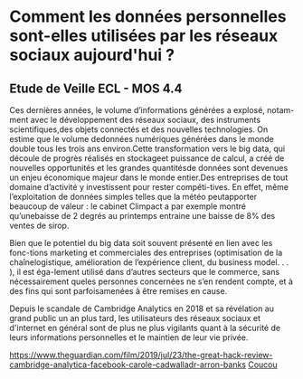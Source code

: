 # Comment les données personnelles sont-elles utilisées par les réseaux sociaux aujourd'hui ?
## Etude de Veille ECL - MOS 4.4

Ces dernières années, le volume d’informations générées a explosé, notam-ment avec le développement des réseaux sociaux, des instruments scientifiques,des objets connectés et des nouvelles technologies. On estime que le volume dedonnées numériques générées dans le monde double tous les trois ans environ.Cette transformation vers le big data, qui découle de progrès réalisés en stockageet puissance de calcul, a créé de nouvelles opportunités et les grandes quantitésde données sont devenues un enjeu économique majeur dans le monde entier.Des entreprises de tout domaine d’activité y investissent pour rester compéti-tives. En effet, même l’exploitation de données simples telles que la météo peutapporter beaucoup de valeur : le cabinet Climpact a par exemple montré qu’unebaisse de 2 degrés au printemps entraine une baisse de 8% des ventes de sirop.

Bien que le potentiel du big data soit souvent présenté en lien avec les fonc-tions  marketing  et  commerciales  des  entreprises  (optimisation  de  la  chaînelogistique, amélioration de l’expérience client, du business model. . . ), il est éga-lement utilisé dans d’autres secteurs que le commerce, sans nécessairement queles personnes concernées ne s’en rendent compte, et à des fins qui sont parfoisamenées à être remises en cause.

Depuis le scandale de Cambridge Analytics en 2018 et sa révélation au grand public un an plus tard, les utilisateurs des réseaux sociaux et d'internet en général sont de plus ne plus vigilants quant à la sécurité de leurs informations personnelles et le maintien de leur vie privée.

https://www.theguardian.com/film/2019/jul/23/the-great-hack-review-cambridge-analytica-facebook-carole-cadwalladr-arron-banks
[Coucou](https://www.lemonde.fr/pixels/article/2018/03/22/ce-qu-il-faut-savoir-sur-cambridge-analytica-la-societe-au-c-ur-du-scandale-facebook_5274804_4408996.html)
